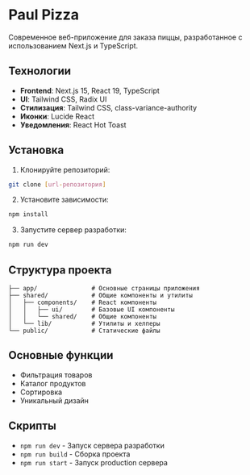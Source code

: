 # Paul Pizza

Современное веб-приложение для заказа пиццы, разработанное с использованием Next.js и TypeScript.

## Технологии

- **Frontend**: Next.js 15, React 19, TypeScript
- **UI**: Tailwind CSS, Radix UI
- **Стилизация**: Tailwind CSS, class-variance-authority
- **Иконки**: Lucide React
- **Уведомления**: React Hot Toast

## Установка

1. Клонируйте репозиторий:
```bash
git clone [url-репозитория]
```

2. Установите зависимости:
```bash
npm install
```

3. Запустите сервер разработки:
```bash
npm run dev
```

## Структура проекта

```
├── app/               # Основные страницы приложения
├── shared/            # Общие компоненты и утилиты
│   ├── components/    # React компоненты
│   │   ├── ui/        # Базовые UI компоненты
│   │   └── shared/    # Общие компоненты
│   └── lib/           # Утилиты и хелперы
└── public/            # Статические файлы
```

## Основные функции

- Фильтрация товаров
- Каталог продуктов
- Сортировка
- Уникальный дизайн

## Скрипты

- `npm run dev` - Запуск сервера разработки
- `npm run build` - Сборка проекта
- `npm run start` - Запуск production сервера

